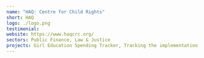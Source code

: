 ```yaml
---
name: "HAQ: Centre for Child Rights"
short: HAQ
logo: ./logo.png
testimonial:
website: https://www.haqcrc.org/
sectors: Public Finance, Law & Justice
projects: Girl Education Spending Tracker, Tracking the implementation of POCSO law
---
```

